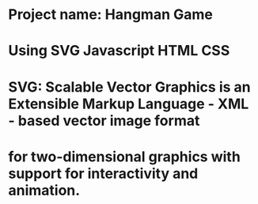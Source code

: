 # Project name: Hangman Game

# Using SVG Javascript HTML CSS

# SVG: Scalable Vector Graphics is an Extensible Markup Language - XML - based vector image format

# for two-dimensional graphics with support for interactivity and animation.
